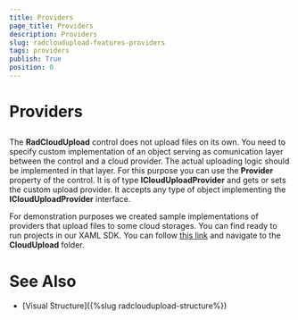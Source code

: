 ```yaml
---
title: Providers
page_title: Providers
description: Providers
slug: radcloudupload-features-providers
tags: providers
publish: True
position: 0
---
```


# Providers





## 

The __RadCloudUpload__ control does not upload files on its own. You need to specify custom implementation of an object serving as comunication layer between the control and a cloud provider. The actual uploading logic should be implemented in that layer. For this purpose you can use the __Provider__ property of the control. It is of type __ICloudUploadProvider__ and gets or sets the custom upload provider. It accepts any type of object implementing the __ICloudUploadProvider__ interface.
        

For demonstration purposes we created sample implementations of providers that upload files to some cloud storages. You can find ready to run projects in our XAML SDK. You can follow [this link](https://github.com/telerik/xaml-sdk) and navigate to the __CloudUpload__ folder.
        

# See Also

 * [Visual Structure]({%slug radcloudupload-structure%})
